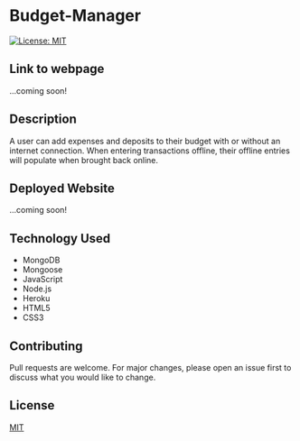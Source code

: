 # Budget-Manager

[![License: MIT](https://img.shields.io/badge/License-MIT-yellow.svg)](https://choosealicense.com/licenses/mit/)

## Link to webpage
...coming soon!

## Description
A user can add expenses and deposits to their budget with or without an internet connection. When entering transactions offline, their offline entries will populate when brought back online.

## Deployed Website
...coming soon!
<!-- <img src="./readme-img/index.png" alt="deployed-index"> -->

## Technology Used
* MongoDB
* Mongoose
* JavaScript
* Node.js
* Heroku
* HTML5
* CSS3

## Contributing
Pull requests are welcome. For major changes, please open an issue first to discuss what you would like to change.

## License
[MIT](https://choosealicense.com/licenses/mit/)